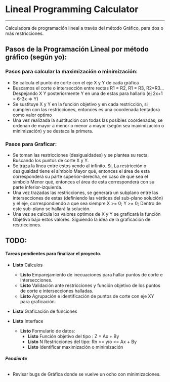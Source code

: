 # Lineal Programming Calculator

---

Calculadora de programación lineal a través del método Gráfico, para dos o más restricciones.

## Pasos de la Programación Lineal por método gráfico (según yo):

### Pasos para calcular la maximización o minimización:

- Se calcula el punto de corte con el eje X y Y de cada gráfica
- Buscamos el corte o intersección entre rectas R1 = R2, R1 = R3, R2=R3... Despejando X Y posteriormente Y en una de estas para hallarlo (ej 2x+1 = 6-3x => Y)
- Se sustituye X y Y en la función objetivo y en cada restricción, si cumplen con las restricciones, entonces es una coordenada tentadora como valor optimo
- Una vez realizada la sustitución con todas las posibles coordenadas, se ordenan de mayor a menor o menor a mayor (según sea maximización o minimización) y se destaca la primera.

### Pasos para Graficar:

- Se toman las restricciones (desigualdades) y se plantea su recta. Buscando los puntos de corte X y Y.
- Se traza la línea entre estos yendo al infinito. Sí, La restricción o desigualdad tiene el símbolo Mayor qué, entonces el área de esta corresponderá su parte superior-derecha,
  en caso de que sea el símbolo Menor qué, entonces el área de esta corresponderá con su parte inferior-izquierda.
- Una vez trazadas las restricciones, se generará un subplano entre las intersecciones de estas (definiendo las vértices del sub-plano solución) y el eje, correspondiendo
  a que sea siempre X >= 0; Y >= 0; Dentro de este sub-plano se hallará la solución.
- Una vez se calcula los valores optimos de X y Y se graficará la función Objetivo bajo estos valores. Siguiendo la idea de la graficación de restricciones.

## TODO:

#### Tareas pendientes para finalizar el proyecto.

- **Listo** Cálculos

  - **Listo** Emparejamiento de inecuaciones para hallar puntos de corte e intersecciones.
  - **Listo** Validación ante restricciones y función objetivo de los puntos de corte e intersecciones halladas.
  - **Listo** Agrupación e identificación de puntos de corte con eje XY para graficación.

- **Listo** Graficación de funciones
- **Listo** Interface
  - **Listo** Formulario de datos:
    - **Listo** Función objetivo del tipo : Z = Ax + By
    - **Listo** N Restricciones del tipo: Rn >= y/o <= Ax + By
    - **Listo** Identificar maximización o minimización

###### **Pendiente**

- Revisar bugs de Gráfica donde se vuelve un ocho con minimizaciones.
